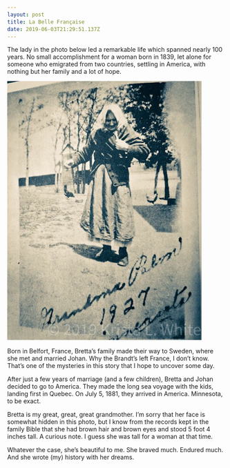```yaml
---
layout: post
title: La Belle Française
date: 2019-06-03T21:29:51.137Z
---
```

The lady in the photo below led a remarkable life which spanned nearly 100 years. No small accomplishment for a woman born in 1839, let alone for someone who emigrated from two countries, settling in America, with nothing but her family and a lot of hope.

![](/assets/uploads/81f65719-098e-4776-9139-62ee7fc1e6c6.jpeg)

Born in Belfort, France, Bretta’s family made their way to Sweden, where she met and married Johan. Why the Brandt’s left France, I don’t know. That’s one of the mysteries in this story that I hope to uncover some day. 

After just a few years of marriage (and a few children), Bretta and Johan decided to go to America. They made the long sea voyage with the kids, landing first in Quebec. On July 5, 1881, they arrived in America. Minnesota, to be exact.

Bretta is my great, great, great grandmother. I’m sorry that her face is somewhat hidden in this photo, but I know from the records kept in the family Bible that she had brown hair and brown eyes and stood 5 foot 4 inches tall. A curious note. I guess she was tall for a woman at that time. 

Whatever the case, she’s beautiful to me. She braved much. Endured much. And she wrote (my) history with her dreams.

